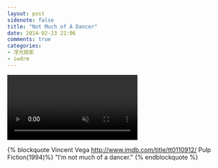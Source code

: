 ```yaml
---
layout: post
sidenote: false
title: "Not Much of A Dancer"
date: 2014-02-23 22:06
comments: true
categories:
- 浮光掠影
- iwdrm
---
```


<video playsInline autoplay loop muted>
    <source src="{{ site.static_base }}/downloads/video/movie_clips/not_a_dancer.mp4" type="video/mp4">
    <p>Your browser doesn't support this embedded video.</p>
</video>

{% blockquote Vincent Vega  http://www.imdb.com/title/tt0110912/ Pulp Fiction(1994)%}
"I’m not much of a dancer."
{% endblockquote %}
